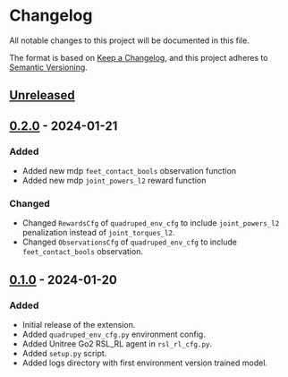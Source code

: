 # Changelog

All notable changes to this project will be documented in this file.

The format is based on [Keep a Changelog](https://keepachangelog.com/en/1.0.0/),
and this project adheres to [Semantic Versioning](https://semver.org/spec/v2.0.0.html).

## [Unreleased]

## [0.2.0] - 2024-01-21

### Added

- Added new mdp `feet_contact_bools` observation function  
- Added new mdp `joint_powers_l2` reward function

### Changed

- Changed `RewardsCfg` of `quadruped_env_cfg` to include `joint_powers_l2` penalization instead of `joint_torques_l2`.
- Changed `ObservationsCfg` of `quadruped_env_cfg` to include `feet_contact_bools` observation.


## [0.1.0] - 2024-01-20

### Added

- Initial release of the extension.
- Added `quadruped_env_cfg.py` environment config.
- Added Unitree Go2 RSL_RL agent in `rsl_rl_cfg.py`.
- Added `setup.py` script.
- Added logs directory with first environment version trained model.

[Unreleased]: https://github.com/felipemohr/IsaacOrbit-Quadruped-RL/compare/v0.2.0...HEAD
[0.2.0]: https://github.com/felipemohr/IsaacOrbit-Quadruped-RL/releases/tag/v0.1.0...v0.2.0
[0.1.0]: https://github.com/felipemohr/IsaacOrbit-Quadruped-RL/releases/tag/v0.1.0
